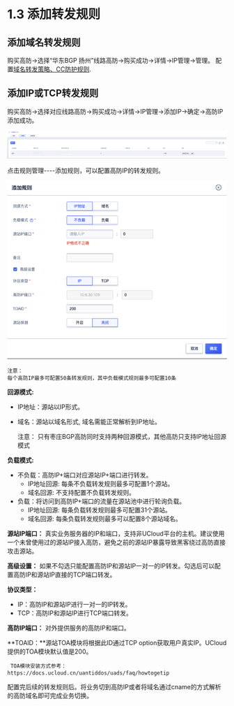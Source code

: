 

# 1.3 添加转发规则
##  添加域名转发规则
购买高防-\>选择“华东BGP 扬州”线路高防-\>购买成功-\>详情-\>IP管理-\>管理。
配置[域名转发策略、CC防护规则](https://docs.ucloud.cn/uewaf/features/rule/uwaf_rule).
##  添加IP或TCP转发规则 

购买高防-\>选择对应线路高防-\>购买成功-\>详情-\>IP管理-\>添加IP-\>确定-\>高防IP添加成功。

![](/images/uads/opintro/添加高防IP.png)

点击规则管理----添加规则，可以配置高防IP的转发规则。

![](/images/uads/opintro/添加转发规则.png)


    注意： 
    每个高防IP最多可配置50条转发规则，其中负载模式规则最多可配置10条

**回源模式:**

  - IP地址：源站以IP形式。
  - 域名：源站以域名形式, 域名需能正常解析到IP地址。


      注意： 
      只有枣庄BGP高防同时支持两种回源模式，其他高防只支持IP地址回源模式

**负载模式:**

  - 不负载：高防IP+端口对应源站IP+端口进行转发。
    - IP地址回源: 每条不负载转发规则最多可配置1个源站。
    - 域名回源: 不支持配置不负载转发规则。
  - 负载：将访问到高防IP+端口的流量在源站池中进行轮询负载。
    - IP地址回源: 每条负载转发规则最多可配置31个源站。
    - 域名回源: 每条负载转发规则最多可以配置8个源站域名。

**源站IP端口：** 真实业务服务器的IP和端口，支持非UCloud平台的主机。建议使用一个未曾使用过的源站IP接入高防，避免之前的源站IP暴露导致黑客绕过高防直接攻击源站。

**高级设置：** 如果不勾选只能配置高防IP和源站IP一对一的IP转发。勾选后可以配置高防IP和源站IP直接的TCP端口转发。

**协议类型：** 

  - IP：高防IP和源站IP进行一对一的IP转发。
  - TCP：高防IP和源站IP进行TCP端口转发。

**高防IP端口：** 对外提供服务的高防IP和端口。

**TOAID：**源站TOA模块将根据此ID通过TCP option获取用户真实IP。UCloud提供的TOA模块默认值是200。

``` 
 TOA模块安装方式参考：https://docs.ucloud.cn/uantiddos/uads/faq/howtogetip
```

配置完后续的转发规则后。将业务切到高防IP或者将域名通过cname的方式解析的高防域名即可完成业务切换。
